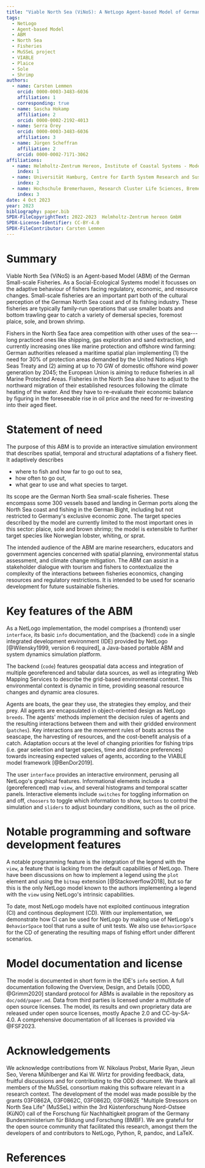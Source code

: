 ```yaml
---
title: "Viable North Sea (ViNoS): A NetLogo Agent-based Model of German Small-scale Fisheries"
tags:
  - NetLogo
  - Agent-based Model
  - ABM
  - North Sea
  - Fisheries
  - MuSSeL project
  - VIABLE
  - Plaice
  - Sole
  - Shrimp
authors:
  - name: Carsten Lemmen
    orcid: 0000-0003-3483-6036
    affiliation: 1
    corresponding: true
  - name: Sascha Hokamp
    affiliation: 2
    orcid: 0000-0002-2192-4013
  - name: Serra Örey
    orcid: 0000-0003-3483-6036
    affiliation: 3
  - name: Jürgen Scheffran
    affiliation: 2
    orcid: 0000-0002-7171-3062
affiliations:
  - name: Helmholtz-Zentrum Hereon, Institute of Coastal Systems - Modeling and Analysis, Germany, carsten.lemmen@hereon.de
    index: 1
  - name: Universität Hamburg, Centre for Earth System Research and Sustainability (CEN), Germany
    index: 2
  - name: Hochschule Bremerhaven, Research Cluster Life Sciences, Bremerhaven, Germany
    index: 3
date: 4 Oct 2023
year: 2023
bibliography: paper.bib
SPDX-FileCopyrightText: 2022-2023  Helmholtz-Zentrum hereon GmbH
SPDX-License-Identifier: CC-BY-4.0
SPDX-FileContributor: Carsten Lemmen
---
```


# Summary

Viable North Sea (ViNoS) is an Agent-based Model (ABM) of the German Small-scale Fisheries. As a Social-Ecological Systems model it focusses on the adaptive behaviour of fishers facing regulatory, economic, and resource changes. Small-scale fisheries are an important part both of the cultural perception of the German North Sea coast and of its fishing industry. These fisheries are typically family-run operations that use smaller boats and bottom trawling gear to catch a variety of demersal species, foremost plaice, sole, and brown shrimp.

Fishers in the North Sea face area competition with other uses of the sea---long practiced ones like shipping, gas exploration and sand extraction, and currently increasing ones like marine protection and offshore wind farming: German authorities released a maritime spatial plan implementing (1) the need for 30% of protection areas demanded by the United Nations High Seas Treaty and (2) aiming at up to 70 GW of domestic offshore wind power generation by 2045; the European Union is aiming to reduce fisheries in all Marine Protected Areas. Fisheries in the North Sea also have to adjust to the northward migration of their established resources following the climate heating of the water. And they have to re-evaluate their economic balance by figuring in the foreseeable rise in oil price and the need for re-investing into their aged fleet.

# Statement of need

The purpose of this ABM is to provide an interactive simulation environment that describes spatial, temporal and structural adaptations of a fishery fleet. It adaptively describes

- where to fish and how far to go out to sea,
- how often to go out,
- what gear to use and what species to target.

Its scope are the German North Sea small-scale fisheries. These encompass some 300 vessels based and landing in German ports along the North Sea coast and fishing in the German Bight, including but not restricted to Germany's exclusive economic zone. The target species described by the model are currently limited to the most important ones in this sector: plaice, sole and brown shrimp; the model is extensible to further target species like Norwegian lobster, whiting, or sprat.

The intended audience of the ABM are marine researchers, educators and government agencies concerned with spatial planning, environmental status assessment, and climate change mitigation. The ABM can assist in a stakeholder dialogue with tourism and fishers to contextualize the complexity of the interactions between fisheries economics, changing resources and regulatory restrictions. It is intended to be used for scenario development for future sustainable fisheries.

# Key features of the ABM

As a NetLogo implementation, the model comprises a (frontend) user `interface`, its basic `info` documentation, and the (backend) `code` in a single integrated development environment (IDE) provided by NetLogo [@Wilensky1999, version 6 required], a Java-based portable ABM and system dynamics simulation platform.

The backend (`code`) features geospatial data access and integration of multiple georeferenced and tabular data sources, as well as integrating Web Mapping Services to describe the grid-based environmental context. This environmental context is dynamic in time, providing seasonal resource changes and dynamic area closures.

Agents are boats, the gear they use, the strategies they employ, and their prey. All agents are encapsulated in object-oriented design as NetLogo `breeds`. The agents' methods implement the decision rules of agents and the resulting interactions between them and with their gridded environment (`patches`). Key interactions are the movement rules of boats across the seascape, the harvesting of resources, and the cost-benefit analysis of a catch. Adaptation occurs at the level of changing priorities for fishing trips (i.e. gear selection and target species, time and distance preferences) towards increasing expected values of agents, according to the VIABLE model framework [@BenDor2019].

The user `interface` provides an interactive environment, perusing all NetLogo's graphical features. Informational elements include a (georeferenced) map `view`, and several histograms and temporal scatter panels. Interactive elements include `switches` for toggling information on and off, `choosers` to toggle which information to show, `buttons` to control the simulation and `sliders` to adjust boundary conditions, such as the oil price.

# Notable programming and software development features

A notable programming feature is the integration of the legend with the `view`, a feature that is lacking from the default capabilities of NetLogo. There have been discussions on how to implement a legend using the `plot` element and using the `bitmap` extension [@Stackoverflow2018], but so far this is the only NetLogo model known to the authors implementing a legend with the `view` using NetLogo's intrinsic capabilities.

To date, most NetLogo models have not exploited continuous integration (CI) and continous deployment (CD). With our implementation, we demonstrate how CI can be used for NetLogo by making use of NetLogo's `BehaviorSpace` tool that runs a suite of unit tests. We also use `BehaviorSpace` for the CD of generating the resulting maps of fishing effort under different scenarios.

# Model documentation and license

The model is documented in short form in the IDE's `info` section. A full documentation following the Overview, Design, and Details [ODD, @Grimm2020] standard protocol for ABMs is available in the repository as `doc/odd/paper.md`. Data from third parties is licensed under a multitude of open source licenses. The model, its results and own proprietary data are released under open source licenses, mostly Apache 2.0 and CC-by-SA-4.0. A comprehensive documentation of all licenses is provided via @FSF2023.

<!-- @todo Refer to the published ODD version (once this is published) -->

# Acknowledgements

We acknowledge contributions from W. Nikolaus Probst, Marie Ryan, Jieun Seo, Verena Mühlberger and Kai W. Wirtz for providing feedback, data, fruitful discussions and for contributing to the ODD document. We thank all members of the MuSSeL consortium making this software relevant in a research context. The development of the model was made possible by the grants 03F0862A, 03F0862C, 03F0862D, 03F0862E "Multiple Stressors on North Sea Life" (MuSSeL) within the 3rd Küstenforschung Nord-Ostsee (KüNO) call of the Forschung für Nachhaltigkeit program of the Germany Bundesministerium für Bildung und Forschung (BMBF). We are grateful for the open source community that facilitated this research, amongst them the developers of and contributors to NetLogo, Python, R, pandoc, and LaTeX.

# References
